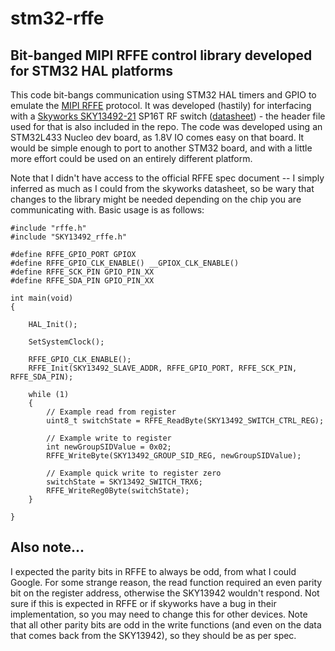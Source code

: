 # stm32-rffe
## Bit-banged MIPI RFFE control library developed for STM32 HAL platforms
This code bit-bangs communication using STM32 HAL timers and GPIO to emulate the [MIPI RFFE](https://mipi.org/specifications/rf-front-end) protocol. It was developed (hastily) for interfacing with a [Skyworks SKY13492-21](http://www.skyworksinc.com/Product/1755/SKY13492-21) SP16T RF switch ([datasheet](http://www.skyworksinc.com/uploads/documents/SKY13492_21_202826F.pdf)) - the header file used for that is also included in the repo. The code was developed using an STM32L433 Nucleo dev board, as 1.8V IO comes easy on that board. It would be simple enough to port to another STM32 board, and with a little more effort could be used on an entirely different platform.

Note that I didn't have access to the official RFFE spec document -- I simply inferred as much as I could from the skyworks datasheet, so be wary that changes to the library might be needed depending on the chip you are communicating with. Basic usage is as follows:

```
#include "rffe.h"
#include "SKY13492_rffe.h"

#define RFFE_GPIO_PORT GPIOX
#define RFFE_GPIO_CLK_ENABLE() __GPIOX_CLK_ENABLE()
#define RFFE_SCK_PIN GPIO_PIN_XX
#define RFFE_SDA_PIN GPIO_PIN_XX

int main(void)
{

    HAL_Init();

    SetSystemClock();

    RFFE_GPIO_CLK_ENABLE();
    RFFE_Init(SKY13492_SLAVE_ADDR, RFFE_GPIO_PORT, RFFE_SCK_PIN, RFFE_SDA_PIN);
    
    while (1) 
    {
        // Example read from register
        uint8_t switchState = RFFE_ReadByte(SKY13492_SWITCH_CTRL_REG);

        // Example write to register
        int newGroupSIDValue = 0x02;
        RFFE_WriteByte(SKY13492_GROUP_SID_REG, newGroupSIDValue);

        // Example quick write to register zero
        switchState = SKY13492_SWITCH_TRX6;
        RFFE_WriteReg0Byte(switchState);
    }

}

```

## Also note...
I expected the parity bits in RFFE to always be odd, from what I could Google. For some strange reason, the read function required an even parity bit on the register address, otherwise the SKY13942 wouldn't respond. Not sure if this is expected in RFFE or if skyworks have a bug in their implementation, so you may need to change this for other devices. Note that all other parity bits are odd in the write functions (and even on the data that comes back from the SKY13942), so they should be as per spec.